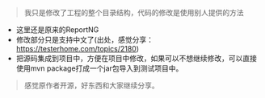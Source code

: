  >我只是修改了工程的整个目录结构，代码的修改是使用别人提供的方法
 - 这里还是原来的ReportNG
 - 修改部分只是支持中文了(出处，感觉分享：https://testerhome.com/topics/2180)
 - 把源码集成到项目中，方便在项目中修改，如果可以不想继续修改，可以直接使用mvn package打成一个jar包导入到测试项目中。

>感觉原作者开源，好东西和大家继续分享。
